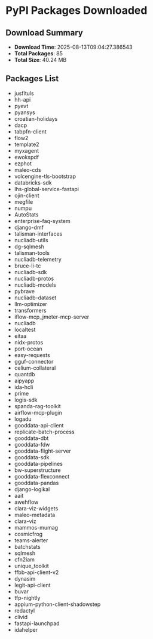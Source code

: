 # PyPI Packages Downloaded

## Download Summary
- **Download Time**: 2025-08-13T09:04:27.386543
- **Total Packages**: 85
- **Total Size**: 40.24 MB

## Packages List
- jusfltuls
- hh-api
- pyevt
- pyansys
- croatian-holidays
- dacp
- tabpfn-client
- flow2
- template2
- myxagent
- ewokspdf
- ezphot
- maleo-cds
- volcengine-tls-bootstrap
- databricks-sdk
- lhs-global-service-fastapi
- ojin-client
- megfile
- numpu
- AutoStats
- enterprise-faq-system
- django-dmf
- talisman-interfaces
- nucliadb-utils
- dg-sqlmesh
- talisman-tools
- nucliadb-telemetry
- bruce-li-tc
- nucliadb-sdk
- nucliadb-protos
- nucliadb-models
- pybrave
- nucliadb-dataset
- llm-optimizer
- transformers
- iflow-mcp_jmeter-mcp-server
- nucliadb
- localtest
- eitaa
- nidx-protos
- port-ocean
- easy-requests
- gguf-connector
- celium-collateral
- quantdb
- aipyapp
- ida-hcli
- prime
- logis-sdk
- spanda-rag-toolkit
- airflow-mcp-plugin
- logadu
- gooddata-api-client
- replicate-batch-process
- gooddata-dbt
- gooddata-fdw
- gooddata-flight-server
- gooddata-sdk
- gooddata-pipelines
- bw-superstructure
- gooddata-flexconnect
- gooddata-pandas
- django-logikal
- aait
- awehflow
- clara-viz-widgets
- maleo-metadata
- clara-viz
- mammos-mumag
- cosmicfrog
- teams-alerter
- batchstats
- sqlmesh
- cfn2iam
- unique_toolkit
- ffbb-api-client-v2
- dynasim
- legit-api-client
- buvar
- tfp-nightly
- appium-python-client-shadowstep
- redactyl
- clivid
- fastapi-launchpad
- idahelper

